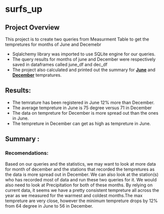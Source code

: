 # surfs_up

## Project Overview

This project is to create two queries from Measurment Table to get the tempretures for months of June and Decemebr

- Sqlalchemy library was imported to use SQLite engine for our queries.  
- The query results for months of june and December were respectively saved in dataframes called june_df and dec_df
- The project also calculated and printed out the summary for **[June](june.png)** and **[December](dec.png)** tempratures. 

## Results:

- The temrature has been registered in June 12% more than December. 
- The average tempreture in June is 75 degree versus 71 in December
- The data on tempreture for December is more spread out than the ones in June. 
- The tempreture in December can get as high as tempreture in June.
  
   
  
## Summary :

### Recomendations:

 Based on our queries and the statistics, we may want to look at more data for month of december and the stations that recorded the tempretures as the data is more spread out in December. We can also look at the station(s) who has recorded most of data and run these two queries for it. We would also need to look at Precipitation for both of these months.
 By relying on current data, it seems we have a pretty consistent tempreture all across the year as we measured for the warmest and coldest months.The max tempreture are very close, 
 however the minimum tempreture drops by 12% from 64 degree in June to 56 in December. 

